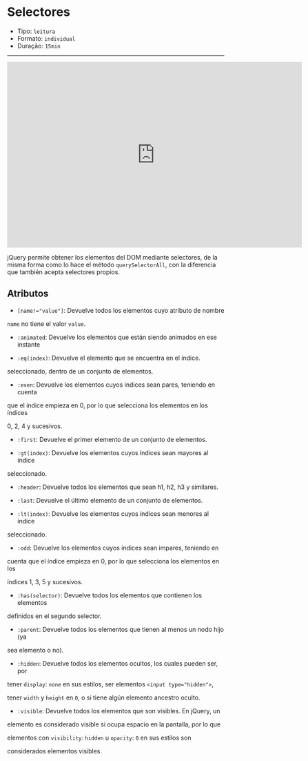 # Selectores

* Tipo: `leitura`
* Formato: `individual`
* Duração: `15min`

***

<iframe src="https://goo.gl/Fw6zEe" frameborder="0" width="684" height="430"
allowfullscreen="true" mozallowfullscreen="true" webkitallowfullscreen="true">
</iframe>

jQuery permite obtener los elementos del DOM mediante selectores, de la misma
forma como lo hace el método `querySelectorAll`, con la diferencia que también
acepta selectores propios.

## Atributos

* `[name!="value"]`: Devuelve todos los elementos cuyo atributo de nombre

`name` no tiene el valor `value`.

* `:animated`: Devuelve los elementos que están siendo animados en ese instante

* `:eq(index)`: Devuelve el elemento que se encuentra en el índice.

seleccionado, dentro de un conjunto de elementos.

* `:even`: Devuelve los elementos cuyos índices sean pares, teniendo en cuenta

que el índice empieza en 0, por lo que selecciona los elementos en los índices

0, 2, 4 y sucesivos.

* `:first`: Devuelve el primer elemento de un conjunto de elementos.

* `:gt(index)`: Devuelve los elementos cuyos índices sean mayores al índice

seleccionado.

* `:header`: Devuelve todos los elementos que sean h1, h2, h3 y similares.

* `:last`: Devuelve el último elemento de un conjunto de elementos.

* `:lt(index)`: Devuelve los elementos cuyos índices sean menores al índice

seleccionado.

* `:odd`: Devuelve los elementos cuyos índices sean impares, teniendo en

cuenta que el índice empieza en 0, por lo que selecciona los elementos en los

índices 1, 3, 5 y sucesivos.

* `:has(selector)`: Devuelve todos los elementos que contienen los elementos

definidos en el segundo selector.

* `:parent`: Devuelve todos los elementos que tienen al menos un nodo hijo (ya

sea elemento o no).

* `:hidden`: Devuelve todos los elementos ocultos, los cuales pueden ser, por

tener `display`: `none` en sus estilos, ser elementos `<input type="hidden">`,

tener `width` y `height` en `0`, o si tiene algún elemento ancestro oculto.

* `:visible`: Devuelve todos los elementos que son visibles. En jQuery, un

elemento es considerado visible si ocupa espacio en la pantalla, por lo que

elementos con `visibility`: `hidden` u `opacity`: `0` en sus estilos son

considerados elementos visibles.
